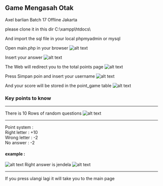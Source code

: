 ## Game Mengasah Otak
Axel barlian
Batch 17 Offline Jakarta

please clone it in this dir C:\xampp\htdocs\

And import the sql file in your local phpmyadmin or mysql

Open main.php in your browser
![alt text](image.png)

Insert your answer
![alt text](image-1.png)

The Web will redirect you to the total points page
![alt text](image-4.png)

Press Simpan poin and insert your username
![alt text](image-2.png)

And your score will be stored in the point_game table
![alt text](image-3.png)

### Key points to know 
***
There is 10 Rows of random questions
![alt text](image-6.png)
***
Point system :<br>
Right letter : +10<br>
Wrong letter : -2<br>
No answer    : -2<br>
#### example :
![alt text](image-7.png)
Right answer is jendela
![alt text](image-8.png)
***
If you press ulangi lagi it will take you to the main page